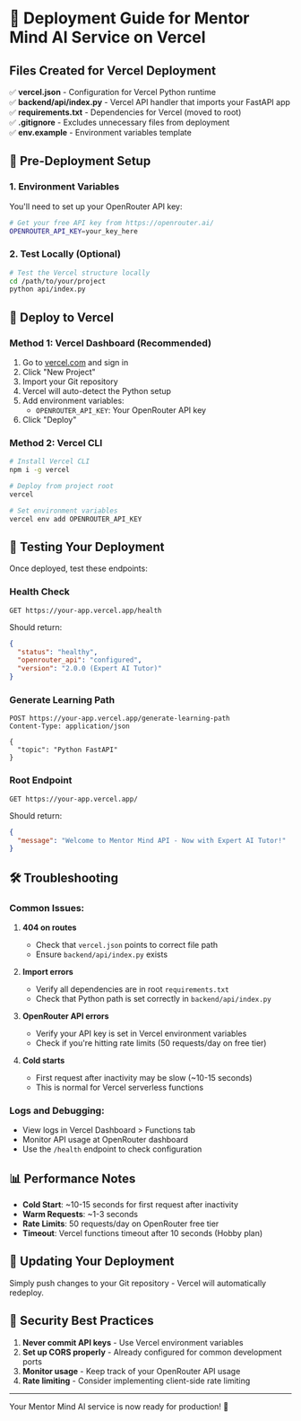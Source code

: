 # 🚀 Deployment Guide for Mentor Mind AI Service on Vercel

## Files Created for Vercel Deployment

✅ **vercel.json** - Configuration for Vercel Python runtime  
✅ **backend/api/index.py** - Vercel API handler that imports your FastAPI app  
✅ **requirements.txt** - Dependencies for Vercel (moved to root)  
✅ **.gitignore** - Excludes unnecessary files from deployment  
✅ **env.example** - Environment variables template  

## 🔧 Pre-Deployment Setup

### 1. Environment Variables
You'll need to set up your OpenRouter API key:

```bash
# Get your free API key from https://openrouter.ai/
OPENROUTER_API_KEY=your_key_here
```

### 2. Test Locally (Optional)
```bash
# Test the Vercel structure locally
cd /path/to/your/project
python api/index.py
```

## 🚀 Deploy to Vercel

### Method 1: Vercel Dashboard (Recommended)
1. Go to [vercel.com](https://vercel.com) and sign in
2. Click "New Project"
3. Import your Git repository
4. Vercel will auto-detect the Python setup
5. Add environment variables:
   - `OPENROUTER_API_KEY`: Your OpenRouter API key
6. Click "Deploy"

### Method 2: Vercel CLI
```bash
# Install Vercel CLI
npm i -g vercel

# Deploy from project root
vercel

# Set environment variables
vercel env add OPENROUTER_API_KEY
```

## 🧪 Testing Your Deployment

Once deployed, test these endpoints:

### Health Check
```
GET https://your-app.vercel.app/health
```
Should return:
```json
{
  "status": "healthy",
  "openrouter_api": "configured",
  "version": "2.0.0 (Expert AI Tutor)"
}
```

### Generate Learning Path
```
POST https://your-app.vercel.app/generate-learning-path
Content-Type: application/json

{
  "topic": "Python FastAPI"
}
```

### Root Endpoint
```
GET https://your-app.vercel.app/
```
Should return:
```json
{
  "message": "Welcome to Mentor Mind API - Now with Expert AI Tutor!"
}
```

## 🛠 Troubleshooting

### Common Issues:

1. **404 on routes**
   - Check that `vercel.json` points to correct file path
   - Ensure `backend/api/index.py` exists

2. **Import errors**
   - Verify all dependencies are in root `requirements.txt`
   - Check that Python path is set correctly in `backend/api/index.py`

3. **OpenRouter API errors**
   - Verify your API key is set in Vercel environment variables
   - Check if you're hitting rate limits (50 requests/day on free tier)

4. **Cold starts**
   - First request after inactivity may be slow (~10-15 seconds)
   - This is normal for Vercel serverless functions

### Logs and Debugging:
- View logs in Vercel Dashboard > Functions tab
- Monitor API usage at OpenRouter dashboard
- Use the `/health` endpoint to check configuration

## 📊 Performance Notes

- **Cold Start**: ~10-15 seconds for first request after inactivity
- **Warm Requests**: ~1-3 seconds
- **Rate Limits**: 50 requests/day on OpenRouter free tier
- **Timeout**: Vercel functions timeout after 10 seconds (Hobby plan)

## 🔄 Updating Your Deployment

Simply push changes to your Git repository - Vercel will automatically redeploy.

## 🔐 Security Best Practices

1. **Never commit API keys** - Use Vercel environment variables
2. **Set up CORS properly** - Already configured for common development ports
3. **Monitor usage** - Keep track of your OpenRouter API usage
4. **Rate limiting** - Consider implementing client-side rate limiting

---

Your Mentor Mind AI service is now ready for production! 🎉 